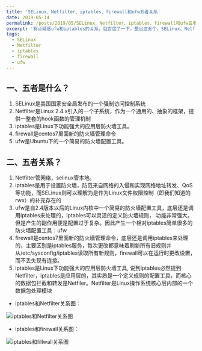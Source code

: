 ```yaml
---
title: 'SELinux、Netfilter、iptables、firewall和ufw五者关系'
date: 2019-05-14
permalink: /posts/2019/05/SELinux、Netfilter、iptables、firewall和ufw五者关系/
excerpt: '有点疑惑ufw和iptables的关系，就百度了一下，整出这五个，SELinux、Netfilter、iptables、firewall和ufw'
tags:
  - SELinux
  - Netfilter
  - iptables
  - firewall
  - ufw
---
```


## 一、五者是什么？
1. SELinux是美国国家安全局发布的一个强制访问控制系统
2. Netfilter是Linux 2.4.x引入的一个子系统，作为一个通用的、抽象的框架，提供一整套的hook函数的管理机制
3. iptables是Linux下功能强大的应用层防火墙工具。
4. firewall是centos7里面新的防火墙管理命令
5. ufw是Ubuntu下的一个简易的防火墙配置工具。


## 二、五者关系？
1. Netfilter管网络，selinux管本地。
2. iptables是用于设置防火墙，防范来自网络的入侵和实现网络地址转发、QoS等功能，而SELinux则可以理解为是作为Linux文件权限控制（即我们知道的rwx）的补充存在的
3. ufw是自2.4版本以后的Linux内核中一个简易的防火墙配置工具，底层还是调用iptables来处理的，iptables可以灵活的定义防火墙规则， 功能非常强大。但是产生的副作用便是配置过于复杂。因此产生一个相对iptables简单很多的防火墙配置工具：ufw
4. firewall是centos7里面新的防火墙管理命令，底层还是调用iptables来处理的，主要区别是iptables服务，每次更改都意味着刷新所有旧规则并从/etc/sysconfig/iptables读取所有新规则，firewall可以在运行时更改设置，而不丢失现有连接。
5. iptables是Linux下功能强大的应用层防火墙工具, 说到iptables必然提到Netfilter，iptables是应用层的，其实质是一个定义规则的配置工具，而核心的数据包拦截和转发是Netfiler。Netfilter是Linux操作系统核心层内部的一个数据包处理模块

- iptables和Netfilter关系图：

![iptables和Netfilter关系图](http://i1.bvimg.com/687356/227c71b0905cc644.png)
 
- iptables和firewall关系图：

![iptables和fillwall关系图](http://i1.bvimg.com/687356/88c4781962a34199.png)
